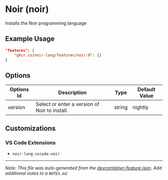 
# Noir (noir)

Installs the Noir programming language

## Example Usage

```json
"features": {
    "ghcr.io/noir-lang/features/noir:0": {}
}
```

## Options

| Options Id | Description | Type | Default Value |
|-----|-----|-----|-----|
| version | Select or enter a version of Noir to install. | string | nightly |

## Customizations

### VS Code Extensions

- `noir-lang.vscode-noir`



---

_Note: This file was auto-generated from the [devcontainer-feature.json](https://github.com/noir-lang/features/blob/main/src/noir/devcontainer-feature.json).  Add additional notes to a `NOTES.md`._
